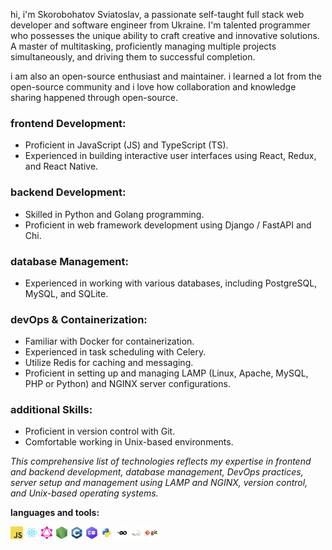 hi, i'm Skorobohatov Sviatoslav, a passionate self-taught full stack web developer and software engineer from Ukraine. I'm talented programmer who possesses the unique ability to craft creative and innovative solutions. A master of multitasking, proficiently managing multiple projects simultaneously, and driving them to successful completion.

i am also an open-source enthusiast and maintainer. i learned a lot from the open-source community and i love how collaboration and knowledge sharing happened through open-source.

### frontend Development:
- Proficient in JavaScript (JS) and TypeScript (TS).
- Experienced in building interactive user interfaces using React, Redux, and React Native.

### backend Development:
- Skilled in Python and Golang programming.
- Proficient in web framework development using Django / FastAPI and Chi.

### database Management:
- Experienced in working with various databases, including PostgreSQL, MySQL, and SQLite.

### devOps & Containerization:
- Familiar with Docker for containerization.
- Experienced in task scheduling with Celery.
- Utilize Redis for caching and messaging.
- Proficient in setting up and managing LAMP (Linux, Apache, MySQL, PHP or Python) and NGINX server configurations.


### additional Skills:
- Proficient in version control with Git.
- Comfortable working in Unix-based environments.

*This comprehensive list of technologies reflects my expertise in frontend and backend development, database management, DevOps practices, server setup and management using LAMP and NGINX, version control, and Unix-based operating systems.*

**languages and tools:**  

<code><img height="20" src="https://raw.githubusercontent.com/github/explore/80688e429a7d4ef2fca1e82350fe8e3517d3494d/topics/javascript/javascript.png"></code>
<code><img height="20" src="https://raw.githubusercontent.com/github/explore/80688e429a7d4ef2fca1e82350fe8e3517d3494d/topics/react/react.png"></code>
<code><img height="20" src="https://raw.githubusercontent.com/github/explore/5c058a388828bb5fde0bcafd4bc867b5bb3f26f3/topics/graphql/graphql.png"></code>
<code><img height="20" src="https://raw.githubusercontent.com/github/explore/80688e429a7d4ef2fca1e82350fe8e3517d3494d/topics/nodejs/nodejs.png"></code>
<code><img height="20" src="https://raw.githubusercontent.com/github/explore/80688e429a7d4ef2fca1e82350fe8e3517d3494d/topics/cpp/cpp.png"></code>
<code><img height="20" src="https://raw.githubusercontent.com/github/explore/80688e429a7d4ef2fca1e82350fe8e3517d3494d/topics/csharp/csharp.png"></code>
<code><img height="20" src="https://raw.githubusercontent.com/github/explore/80688e429a7d4ef2fca1e82350fe8e3517d3494d/topics/python/python.png"></code>
<code><img height="20" src="https://raw.githubusercontent.com/github/explore/80688e429a7d4ef2fca1e82350fe8e3517d3494d/topics/go/go.png"></code>
<code><img height="20" src="https://raw.githubusercontent.com/github/explore/80688e429a7d4ef2fca1e82350fe8e3517d3494d/topics/mysql/mysql.png"></code>
<code><img height="20" src="https://raw.githubusercontent.com/github/explore/80688e429a7d4ef2fca1e82350fe8e3517d3494d/topics/git/git.png"></code>
